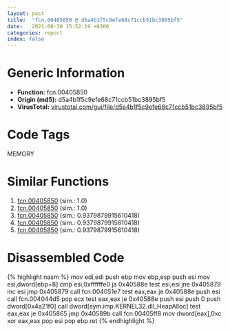 ```yaml
---
layout: post
title:  "fcn.00405850 @ d5a4b1f5c9efe68c71ccb51bc3895bf5"
date:   2021-08-30 15:52:19 +0300
categories: report
index: false
---
```


# Generic Information
- **Function:** fcn.00405850
- **Origin (md5):** d5a4b1f5c9efe68c71ccb51bc3895bf5
- **VirusTotal:** [virustotal.com/gui/file/d5a4b1f5c9efe68c71ccb51bc3895bf5][virustotal_ref]

# Code Tags
<span class="tag" id="MEMORY">MEMORY</span>


# Similar Functions

1. [fcn.00405850][similar_1_ref] (sim.: 1.0)
2. [fcn.00405850][similar_2_ref] (sim.: 1.0)
3. [fcn.00405850][similar_3_ref] (sim.: 0.9379879915610418)
4. [fcn.00405850][similar_4_ref] (sim.: 0.9379879915610418)
5. [fcn.00405850][similar_5_ref] (sim.: 0.9379879915610418)


# Disassembled Code

{% highlight nasm %}
mov edi,edi
push ebp
mov ebp,esp
push esi
mov esi,dword[ebp+8]
cmp esi,0xffffffe0
ja 0x40588e
test esi,esi
jne 0x405879
inc esi
jmp 0x405879
call fcn.004051e7
test eax,eax
je 0x40588e
push esi
call fcn.004044d5
pop ecx
test eax,eax
je 0x40588e
push esi
push 0
push dword[0x4a21f0]
call dword[sym.imp.KERNEL32.dll_HeapAlloc]
test eax,eax
je 0x405865
jmp 0x40589b
call fcn.00405ff8
mov dword[eax],0xc
xor eax,eax
pop esi
pop ebp
ret 
{% endhighlight %}


[similar_1_ref]: /report/fcn.00405850@4cdb29dff65a3660a99794793fc01025
[similar_2_ref]: /report/fcn.00405850@48311276b3cd8adebcd777f7aad326b2
[similar_3_ref]: /report/fcn.00405850@7d7a77f0ddfb4102b56acb118a2d8125
[similar_4_ref]: /report/fcn.00405850@df122b321cb85208f7078f98486a1c28
[similar_5_ref]: /report/fcn.00405850@bad32ff52bca2de2c6feaa30f676dcbc
[virustotal_ref]: https://www.virustotal.com/gui/file/d5a4b1f5c9efe68c71ccb51bc3895bf5